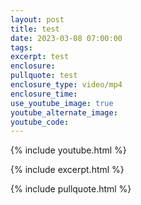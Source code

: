 ```yaml
---
layout: post
title: test
date: 2023-03-08 07:00:00
tags:
excerpt: test
enclosure:
pullquote: test
enclosure_type: video/mp4
enclosure_time:
use_youtube_image: true
youtube_alternate_image:
youtube_code:
---
```

{% include youtube.html %}

{% include excerpt.html %}

{% include pullquote.html %}